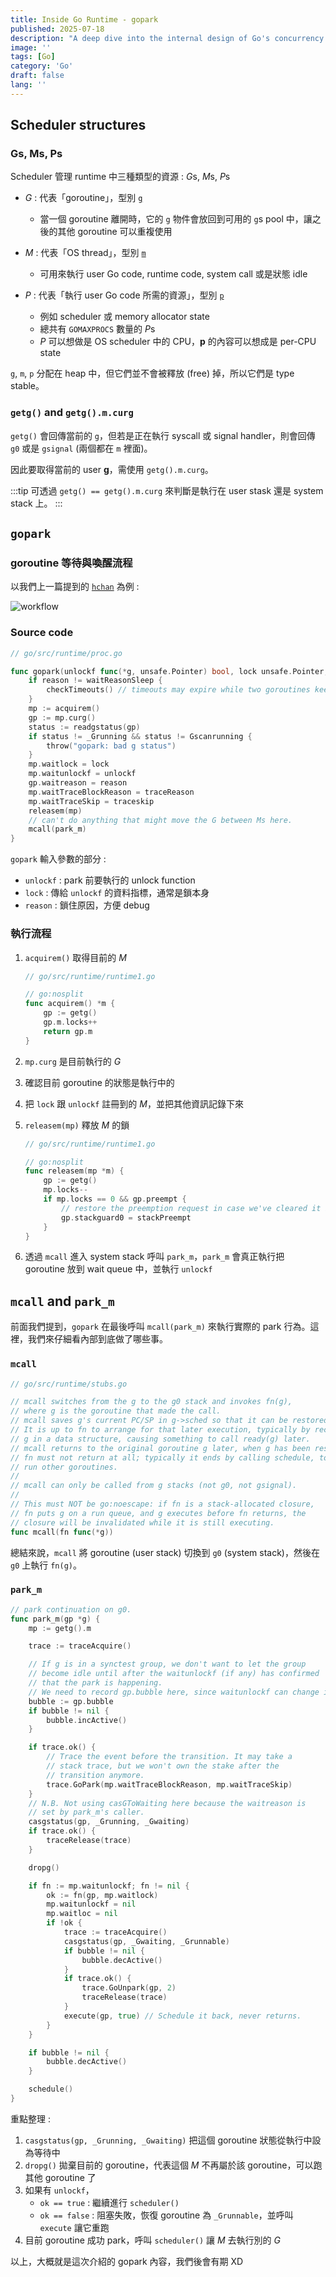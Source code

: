 ```yaml
---
title: Inside Go Runtime - gopark
published: 2025-07-18
description: "A deep dive into the internal design of Go's concurrency model through source code analysis."
image: ''
tags: [Go]
category: 'Go'
draft: false 
lang: ''
---
```


## Scheduler structures

### Gs, Ms, Ps

Scheduler 管理 runtime 中三種類型的資源 : *G*s, *M*s, *P*s

- *G* : 代表「goroutine」，型別 [`g`](https://github.com/golang/go/blob/66536242fce34787230c42078a7bbd373ef8dcb0/src/runtime/runtime2.go#L394)
    
    - 當一個 goroutine 離開時，它的 `g` 物件會放回到可用的 `g`s pool 中，讓之後的其他 goroutine 可以重複使用

- *M* : 代表「OS thread」，型別 [`m`](https://github.com/golang/go/blob/66536242fce34787230c42078a7bbd373ef8dcb0/src/runtime/runtime2.go#L532)

    - 可用來執行 user Go code, runtime code, system call 或是狀態 idle

- *P* : 代表「執行 user Go code 所需的資源」，型別 [`p`](https://github.com/golang/go/blob/66536242fce34787230c42078a7bbd373ef8dcb0/src/runtime/runtime2.go#L642)

    - 例如 scheduler 或 memory allocator state
    - 總共有 `GOMAXPROCS` 數量的 *P*s
    - *P* 可以想做是 OS scheduler 中的 CPU，**p** 的內容可以想成是 per-CPU state

`g`, `m`, `p` 分配在 heap 中，但它們並不會被釋放 (free) 掉，所以它們是 type stable。

### `getg()` and `getg().m.curg`

`getg()` 會回傳當前的 `g`，但若是正在執行 syscall 或 signal handler，則會回傳 `g0` 或是 `gsignal` (兩個都在 `m` 裡面)。

因此要取得當前的 user **g**，需使用 `getg().m.curg`。

:::tip
可透過 `getg() == getg().m.curg` 來判斷是執行在 user stask 還是 system stack 上。
:::

## `gopark`

### goroutine 等待與喚醒流程

以我們上一篇提到的 [`hchan`](./20250717.md) 為例 : 
    
![workflow](./_1.png)


### Source code 

```go
// go/src/runtime/proc.go

func gopark(unlockf func(*g, unsafe.Pointer) bool, lock unsafe.Pointer, reason waitReason, traceReason traceBlockReason, traceskip int) {
    if reason != waitReasonSleep {
        checkTimeouts() // timeouts may expire while two goroutines keep the scheduler busy
    }
    mp := acquirem()
    gp := mp.curg()
    status := readgstatus(gp)
    if status != _Grunning && status != Gscanrunning {
        throw("gopark: bad g status")
    }
    mp.waitlock = lock
    mp.waitunlockf = unlockf
    gp.waitreason = reason
    mp.waitTraceBlockReason = traceReason
    mp.waitTraceSkip = traceskip
    releasem(mp)
    // can't do anything that might move the G between Ms here.
    mcall(park_m)
}
```

`gopark` 輸入參數的部分 : 
- `unlockf` : park 前要執行的 unlock function
- `lock` : 傳給 `unlockf` 的資料指標，通常是鎖本身
- `reason` : 鎖住原因，方便 debug

### 執行流程

1. `acquirem()` 取得目前的 *M*
    ```go
    // go/src/runtime/runtime1.go

    // go:nosplit
    func acquirem() *m {
        gp := getg()
        gp.m.locks++
        return gp.m
    }
    ```
2. `mp.curg` 是目前執行的 *G*
3. 確認目前 goroutine 的狀態是執行中的
4. 把 `lock` 跟 `unlockf` 註冊到的 *M*，並把其他資訊記錄下來
5. `releasem(mp)` 釋放 *M* 的鎖
    ```go
    // go/src/runtime/runtime1.go

    // go:nosplit
    func releasem(mp *m) {
        gp := getg()
        mp.locks--
        if mp.locks == 0 && gp.preempt {
            // restore the preemption request in case we've cleared it in newstack
            gp.stackguard0 = stackPreempt
        }
    }
    ```

6. 透過 `mcall` 進入 system stack 呼叫 `park_m`，`park_m` 會真正執行把 goroutine 放到 wait queue 中，並執行 `unlockf`


## `mcall` and `park_m`

前面我們提到，`gopark` 在最後呼叫 `mcall(park_m)` 來執行實際的 park 行為。這裡，我們來仔細看內部到底做了哪些事。

### `mcall`

```go
// go/src/runtime/stubs.go

// mcall switches from the g to the g0 stack and invokes fn(g),
// where g is the goroutine that made the call.
// mcall saves g's current PC/SP in g->sched so that it can be restored later.
// It is up to fn to arrange for that later execution, typically by recording 
// g in a data structure, causing something to call ready(g) later.
// mcall returns to the original goroutine g later, when g has been rescheduled.
// fn must not return at all; typically it ends by calling schedule, to let the m
// run other goroutines.
//
// mcall can only be called from g stacks (not g0, not gsignal).
//
// This must NOT be go:noescape: if fn is a stack-allocated closure,
// fn puts g on a run queue, and g executes before fn returns, the 
// closure will be invalidated while it is still executing.
func mcall(fn func(*g))
```

總結來說，`mcall` 將 goroutine (user stack) 切換到 `g0` (system stack)，然後在 `g0` 上執行 `fn(g)`。

### `park_m`

```go
// park continuation on g0.
func park_m(gp *g) {
    mp := getg().m

    trace := traceAcquire()

    // If g is in a synctest group, we don't want to let the group 
    // become idle until after the waitunlockf (if any) has confirmed
    // that the park is happening.
    // We need to record gp.bubble here, since waitunlockf can change it.
    bubble := gp.bubble
    if bubble != nil {
        bubble.incActive()
    }

    if trace.ok() {
        // Trace the event before the transition. It may take a 
        // stack trace, but we won't own the stake after the
        // transition anymore.
        trace.GoPark(mp.waitTraceBlockReason, mp.waitTraceSkip)
    }
    // N.B. Not using casGToWaiting here because the waitreason is
    // set by park_m's caller.
    casgstatus(gp, _Grunning, _Gwaiting)
    if trace.ok() {
		traceRelease(trace)
	}

	dropg()

    if fn := mp.waitunlockf; fn != nil {
        ok := fn(gp, mp.waitlock)
        mp.waitunlockf = nil
        mp.waitloc = nil
        if !ok {
            trace := traceAcquire()
			casgstatus(gp, _Gwaiting, _Grunnable)
			if bubble != nil {
				bubble.decActive()
			}
			if trace.ok() {
				trace.GoUnpark(gp, 2)
				traceRelease(trace)
			}
            execute(gp, true) // Schedule it back, never returns.
        }
    }

    if bubble != nil {
		bubble.decActive()
	}

	schedule()
}
```

重點整理 : 
1. `casgstatus(gp, _Grunning, _Gwaiting)` 把這個 goroutine 狀態從執行中設為等待中
2. `dropg()` 拋棄目前的 goroutine，代表這個 *M* 不再屬於該 goroutine，可以跑其他 goroutine 了
3. 如果有 `unlockf`，
    - `ok == true` : 繼續進行 `scheduler()`
    - `ok == false` : 阻塞失敗，恢復 goroutine 為 `_Grunnable`，並呼叫 `execute` 讓它重跑
4. 目前 goroutine 成功 park，呼叫 `scheduler()` 讓 *M* 去執行別的 *G* 

以上，大概就是這次介紹的 gopark 內容，我們後會有期 XD